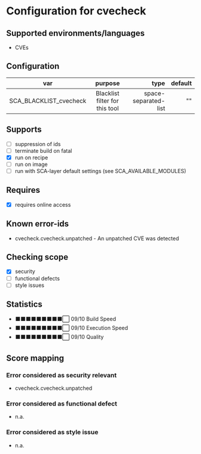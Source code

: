 # Configuration for cvecheck

## Supported environments/languages

* CVEs

## Configuration

| var | purpose | type | default |
| ------------- |:-------------:| -----:| -----:
| SCA_BLACKLIST_cvecheck | Blacklist filter for this tool | space-separated-list | ""

## Supports

- [ ] suppression of ids
- [ ] terminate build on fatal
- [x] run on recipe
- [ ] run on image
- [ ] run with SCA-layer default settings (see SCA_AVAILABLE_MODULES)

## Requires

- [x] requires online access

## Known error-ids

* cvecheck.cvecheck.unpatched - An unpatched CVE was detected

## Checking scope

- [x] security
- [ ] functional defects
- [ ] style issues

## Statistics

 - ⬛⬛⬛⬛⬛⬛⬛⬛⬛⬜ 09/10 Build Speed
 - ⬛⬛⬛⬛⬛⬛⬛⬛⬛⬜ 09/10 Execution Speed
 - ⬛⬛⬛⬛⬛⬛⬛⬛⬛⬜ 09/10 Quality

## Score mapping

### Error considered as security relevant

* cvecheck.cvecheck.unpatched

### Error considered as functional defect

* n.a.

### Error considered as style issue

* n.a.